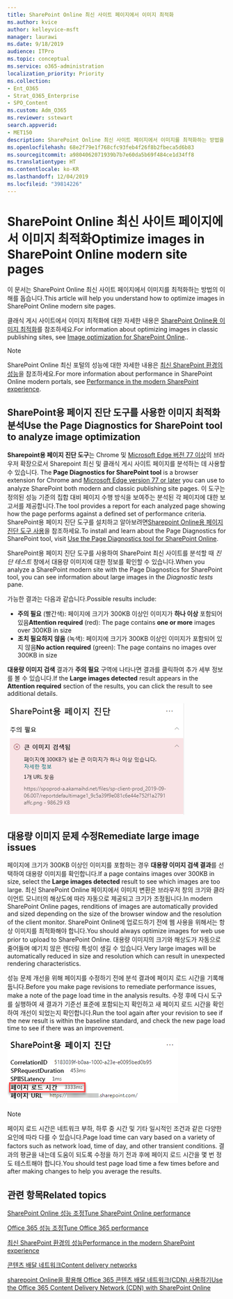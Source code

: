 ```yaml
---
title: SharePoint Online 최신 사이트 페이지에서 이미지 최적화
ms.author: kvice
author: kelleyvice-msft
manager: laurawi
ms.date: 9/18/2019
audience: ITPro
ms.topic: conceptual
ms.service: o365-administration
localization_priority: Priority
ms.collection:
- Ent_O365
- Strat_O365_Enterprise
- SPO_Content
ms.custom: Adm_O365
ms.reviewer: sstewart
search.appverid:
- MET150
description: SharePoint Online 최신 사이트 페이지에서 이미지를 최적화하는 방법을 알아봅니다.
ms.openlocfilehash: 68e2f79e1f768cfc93feb4f26f8b2fbeca5d6b83
ms.sourcegitcommit: a9804062071939b7b7e60da5b69f484ce1d34ff8
ms.translationtype: HT
ms.contentlocale: ko-KR
ms.lasthandoff: 12/04/2019
ms.locfileid: "39814226"
---
```

# <a name="optimize-images-in-sharepoint-online-modern-site-pages"></a><span data-ttu-id="00ed0-103">SharePoint Online 최신 사이트 페이지에서 이미지 최적화</span><span class="sxs-lookup"><span data-stu-id="00ed0-103">Optimize images in SharePoint Online modern site pages</span></span>

<span data-ttu-id="00ed0-104">이 문서는 SharePoint Online 최신 사이트 페이지에서 이미지를 최적화하는 방법의 이해를 돕습니다.</span><span class="sxs-lookup"><span data-stu-id="00ed0-104">This article will help you understand how to optimize images in SharePoint Online modern site pages.</span></span>

<span data-ttu-id="00ed0-105">클래식 게시 사이트에서 이미지 최적화에 대한 자세한 내용은 [SharePoint Online용 이미지 최적화](image-optimization-for-sharepoint-online.md)를 참조하세요.</span><span class="sxs-lookup"><span data-stu-id="00ed0-105">For information about optimizing images in classic publishing sites, see [Image optimization for SharePoint Online](image-optimization-for-sharepoint-online.md)..</span></span>

>[!NOTE]
><span data-ttu-id="00ed0-106">SharePoint Online 최신 포털의 성능에 대한 자세한 내용은 [최신 SharePoint 환경의 성능](https://docs.microsoft.com/sharepoint/modern-experience-performance)을 참조하세요.</span><span class="sxs-lookup"><span data-stu-id="00ed0-106">For more information about performance in SharePoint Online modern portals, see [Performance in the modern SharePoint experience](https://docs.microsoft.com/sharepoint/modern-experience-performance).</span></span>

## <a name="use-the-page-diagnostics-for-sharepoint-tool-to-analyze-image-optimization"></a><span data-ttu-id="00ed0-107">SharePoint용 페이지 진단 도구를 사용한 이미지 최적화 분석</span><span class="sxs-lookup"><span data-stu-id="00ed0-107">Use the Page Diagnostics for SharePoint tool to analyze image optimization</span></span>

<span data-ttu-id="00ed0-108">**Sharepoint용 페이지 진단 도구**는 Chrome 및 [ Microsoft Edge 버전 77 이상](https://www.microsoftedgeinsider.com/download?form=MI13E8&OCID=MI13E8)의 브라우저 확장으로서 Sharepoint 최신 및 클래식 게시 사이트 페이지를 분석하는 데 사용할 수 있습니다. </span><span class="sxs-lookup"><span data-stu-id="00ed0-108">The **Page Diagnostics for SharePoint tool** is a browser extension for Chrome and [Microsoft Edge version 77 or later](https://www.microsoftedgeinsider.com/download?form=MI13E8&OCID=MI13E8) you can use to analyze SharePoint both modern and classic publishing site pages.</span></span> <span data-ttu-id="00ed0-109">이 도구는 정의된 성능 기준의 집합 대비 페이지 수행 방식을 보여주는 분석된 각 페이지에 대한 보고서를 제공합니다.</span><span class="sxs-lookup"><span data-stu-id="00ed0-109">The tool provides a report for each analyzed page showing how the page performs against a defined set of performance criteria.</span></span> <span data-ttu-id="00ed0-110">SharePoint용 페이지 진단 도구를 설치하고 알아보려면[Sharepoint Online용 페이지 진단 도구 사용](page-diagnostics-for-spo.md)을 참조하세요.</span><span class="sxs-lookup"><span data-stu-id="00ed0-110">To install and learn about the Page Diagnostics for SharePoint tool, visit [Use the Page Diagnostics tool for SharePoint Online](page-diagnostics-for-spo.md).</span></span>

<span data-ttu-id="00ed0-111">SharePoint용 페이지 진단 도구를 사용하여 SharePoint 최신 사이트를 분석할 때 _진단 테스트_ 창에서 대용량 이미지에 대한 정보를 확인할 수 있습니다.</span><span class="sxs-lookup"><span data-stu-id="00ed0-111">When you analyze a SharePoint modern site with the Page Diagnostics for SharePoint tool, you can see information about large images in the _Diagnostic tests_ pane.</span></span>

<span data-ttu-id="00ed0-112">가능한 결과는 다음과 같습니다.</span><span class="sxs-lookup"><span data-stu-id="00ed0-112">Possible results include:</span></span>

- <span data-ttu-id="00ed0-113">**주의 필요** (빨간색): 페이지에 크기가 300KB 이상인 이미지가 **하나 이상** 포함되어 있음</span><span class="sxs-lookup"><span data-stu-id="00ed0-113">**Attention required** (red): The page contains **one or more** images over 300KB in size</span></span>
- <span data-ttu-id="00ed0-114">**조치 필요하지 않음** (녹색): 페이지에 크기가 300KB 이상인 이미지가 포함되어 있지 않음</span><span class="sxs-lookup"><span data-stu-id="00ed0-114">**No action required** (green): The page contains no images over 300KB in size</span></span>

<span data-ttu-id="00ed0-115">**대용량 이미지 검색** 결과가 **주의 필요** 구역에 나타나면 결과를 클릭하여 추가 세부 정보를 볼 수 있습니다.</span><span class="sxs-lookup"><span data-stu-id="00ed0-115">If the **Large images detected** result appears in the **Attention required** section of the results, you can click the result to see additional details.</span></span>

![페이지 진단 도구 결과](media/modern-portal-optimization/pagediag-large-images.png)

## <a name="remediate-large-image-issues"></a><span data-ttu-id="00ed0-117">대용량 이미지 문제 수정</span><span class="sxs-lookup"><span data-stu-id="00ed0-117">Remediate large image issues</span></span>

<span data-ttu-id="00ed0-118">페이지에 크기가 300KB 이상인 이미지를 포함하는 경우 **대용량 이미지 검색 결과**를 선택하여 대용량 이미지를 확인합니다.</span><span class="sxs-lookup"><span data-stu-id="00ed0-118">If a page contains images over 300KB in size, select the **Large images detected** result to see which images are too large.</span></span> <span data-ttu-id="00ed0-119">최신 SharePoint Online 페이지에서 이미지 변환은 브라우저 창의 크기와 클라이언트 모니터의 해상도에 따라 자동으로 제공되고 크기가 조정됩니다.</span><span class="sxs-lookup"><span data-stu-id="00ed0-119">In modern SharePoint Online pages, renditions of images are automatically provided and sized depending on the size of the browser window and the resolution of the client monitor.</span></span> <span data-ttu-id="00ed0-120">SharePoint Online에 업로드하기 전에 웹 사용을 위해서는 항상 이미지를 최적화해야 합니다.</span><span class="sxs-lookup"><span data-stu-id="00ed0-120">You should always optimize images for web use prior to upload to SharePoint Online.</span></span> <span data-ttu-id="00ed0-121">대용량 이미지의 크기와 해상도가 자동으로 줄어들며 예기치 않은 렌더링 특성이 생길 수 있습니다.</span><span class="sxs-lookup"><span data-stu-id="00ed0-121">Very large images will be automatically reduced in size and resolution which can result in unexpected rendering characteristics.</span></span>

<span data-ttu-id="00ed0-122">성능 문제 개선을 위해 페이지를 수정하기 전에 분석 결과에 페이지 로드 시간을 기록해 둡니다.</span><span class="sxs-lookup"><span data-stu-id="00ed0-122">Before you make page revisions to remediate performance issues, make a note of the page load time in the analysis results.</span></span> <span data-ttu-id="00ed0-123">수정 후에 다시 도구를 실행하여 새 결과가 기준선 표준에 포함되는지 확인하고 새 페이지 로드 시간을 확인하여 개선이 되었는지 확인합니다.</span><span class="sxs-lookup"><span data-stu-id="00ed0-123">Run the tool again after your revision to see if the new result is within the baseline standard, and check the new page load time to see if there was an improvement.</span></span>

![페이지 로드 시간 결과](media/modern-portal-optimization/pagediag-page-load-time.png)

>[!NOTE]
><span data-ttu-id="00ed0-125">페이지 로드 시간은 네트워크 부하, 하루 중 시간 및 기타 일시적인 조건과 같은 다양한 요인에 따라 다를 수 있습니다.</span><span class="sxs-lookup"><span data-stu-id="00ed0-125">Page load time can vary based on a variety of factors such as network load, time of day, and other transient conditions.</span></span> <span data-ttu-id="00ed0-126">결과의 평균을 내는데 도움이 되도록 수정을 하기 전과 후에 페이지 로드 시간을 몇 번 정도 테스트해야 합니다.</span><span class="sxs-lookup"><span data-stu-id="00ed0-126">You should test page load time a few times before and after making changes to help you average the results.</span></span>

## <a name="related-topics"></a><span data-ttu-id="00ed0-127">관련 항목</span><span class="sxs-lookup"><span data-stu-id="00ed0-127">Related topics</span></span>

[<span data-ttu-id="00ed0-128">SharePoint Online 성능 조정</span><span class="sxs-lookup"><span data-stu-id="00ed0-128">Tune SharePoint Online performance</span></span>](tune-sharepoint-online-performance.md)

[<span data-ttu-id="00ed0-129">Office 365 성능 조정</span><span class="sxs-lookup"><span data-stu-id="00ed0-129">Tune Office 365 performance</span></span>](tune-office-365-performance.md)

[<span data-ttu-id="00ed0-130">최신 SharePoint 환경의 성능</span><span class="sxs-lookup"><span data-stu-id="00ed0-130">Performance in the modern SharePoint experience</span></span>](https://docs.microsoft.com/sharepoint/modern-experience-performance)

[<span data-ttu-id="00ed0-131">콘텐츠 배달 네트워크</span><span class="sxs-lookup"><span data-stu-id="00ed0-131">Content delivery networks</span></span>](content-delivery-networks.md)

[<span data-ttu-id="00ed0-132">sharepoint Online을 활용해 Office 365 콘텐츠 배달 네트워크(CDN) 사용하기</span><span class="sxs-lookup"><span data-stu-id="00ed0-132">Use the Office 365 Content Delivery Network (CDN) with SharePoint Online</span></span>](use-office-365-cdn-with-spo.md)
